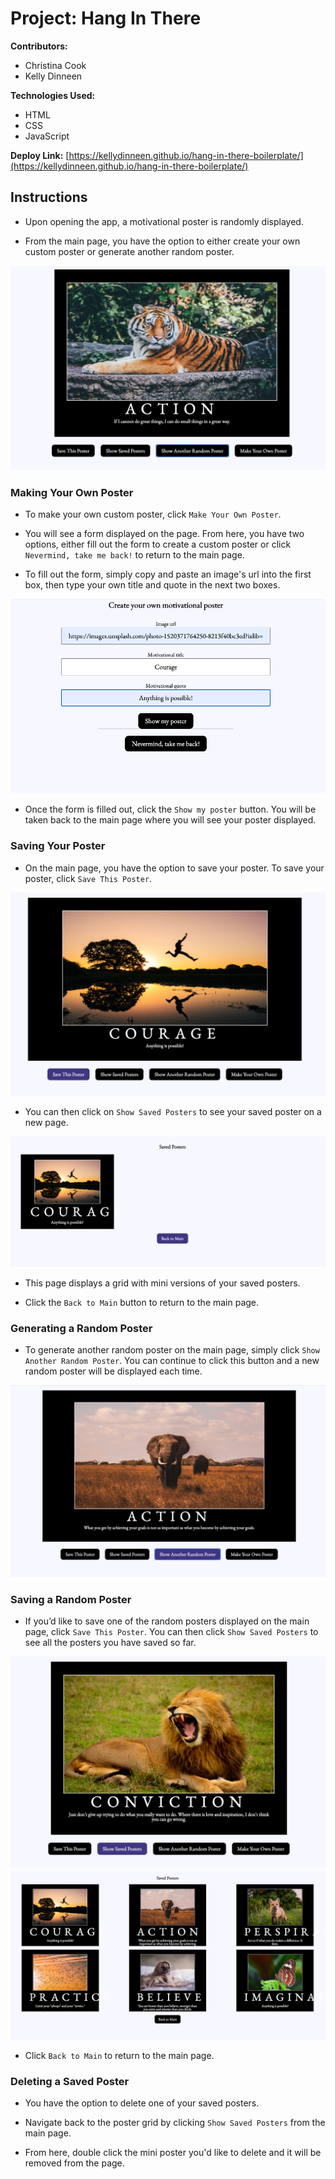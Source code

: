 # Project: Hang In There

**Contributors:**

- Christina Cook
- Kelly Dinneen

**Technologies Used:**

- HTML
- CSS
- JavaScript

**Deploy Link:** [https://kellydinneen.github.io/hang-in-there-boilerplate/](https://kellydinneen.github.io/hang-in-there-boilerplate/)

## Instructions

- Upon opening the app, a motivational poster is randomly displayed.

- From the main page, you have the option to either create your own custom poster or generate another random poster.

![Screenshot of homepage](/readme-imgs/kelly-christina/homepage-main.png)

### Making Your Own Poster

- To make your own custom poster, click `Make Your Own Poster`.

- You will see a form displayed on the page. From here, you have two options, either fill out the form to create a custom poster or click `Nevermind, take me back!` to return to the main page.

- To fill out the form, simply copy and paste an image's url into the first box, then type your own title and quote in the next two boxes.

![Screenshot of form with text](/readme-imgs/kelly-christina/form-with-text.png)

- Once the form is filled out, click the `Show my poster` button. You will be taken back to the main page where you will see your poster displayed.

### Saving Your Poster

- On the main page, you have the option to save your poster. To save your poster, click `Save This Poster`.

![Screenshot of homepage with Save This Poster button highlighted](/readme-imgs/kelly-christina/save-poster.png)

- You can then click on `Show Saved Posters` to see your saved poster on a new page.

![Screenshot of grid](/readme-imgs/kelly-christina/saved-posters.png)

- This page displays a grid with mini versions of your saved posters.

- Click the `Back to Main` button to return to the main page.

### Generating a Random Poster

- To generate another random poster on the main page, simply click `Show Another Random Poster`. You can continue to click this button and a new random poster will be displayed each time.

![Screenshot of grid with multiple posters](/readme-imgs/kelly-christina/random-poster.png)

### Saving a Random Poster

- If you’d like to save one of the random posters displayed on the main page, click `Save This Poster`. You can then click `Show Saved Posters` to see all the posters you have saved so far.

![Screenshot of homepage with Show Saved Posters button highlighted](/readme-imgs/kelly-christina/show-saved.png)
![Screenshot of grid with multiple posters](/readme-imgs/kelly-christina/poster-grid.png)

- Click `Back to Main` to return to the main page.

### Deleting a Saved Poster

- You have the option to delete one of your saved posters.

- Navigate back to the poster grid by clicking `Show Saved Posters` from the main page.

- From here, double click the mini poster you'd like to delete and it will be removed from the page.
